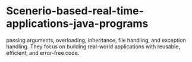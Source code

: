 # Scenerio-based-real-time-applications-java-programs
passing arguments, overloading, inheritance, file handling, and exception handling. They focus on building real-world applications with reusable, efficient, and error-free code.
